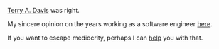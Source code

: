 [Terry A. Davis](https://www.youtube.com/watch?v=z5CvDYFSxhU) was right.

My sincere opinion on the years working as a software engineer [here](https://drive.google.com/file/d/1YxfnsVZJ4dFelXzAidN29Z2_HmzjwQ4_/view?usp=sharing).

If you want to escape mediocrity, perhaps I can [help](https://drive.google.com/file/d/1-DYItSVZoRdp2iTOXISy7Q-ZArvvxq80/view?usp=sharing) you with that.
